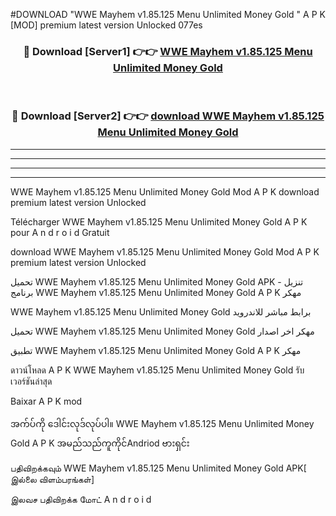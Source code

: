#DOWNLOAD "WWE Mayhem v1.85.125 Menu Unlimited Money Gold " A P K [MOD] premium latest version Unlocked 077es 



<div align="center">

<h3>🔴 Download [Server1] 👉👉 <a href="https://apkdownload12.web.app/?title=WWE Mayhem v1.85.125 Menu Unlimited Money Gold ">WWE Mayhem v1.85.125 Menu Unlimited Money Gold  </a></h3><br>

<h3>🔴 Download [Server2] 👉👉 <a href="https://apkdownload12.web.app/?title=WWE Mayhem v1.85.125 Menu Unlimited Money Gold ">download WWE Mayhem v1.85.125 Menu Unlimited Money Gold  </a></h3>
</div>


----------------------------------------------------------

----------------------------------------------------------

----------------------------------------------------------

----------------------------------------------------------


WWE Mayhem v1.85.125 Menu Unlimited Money Gold  Mod A P K download premium latest version Unlocked

Télécharger  WWE Mayhem v1.85.125 Menu Unlimited Money Gold  A P K pour A n d r o i d Gratuit

download WWE Mayhem v1.85.125 Menu Unlimited Money Gold  Mod A P K premium latest version Unlocked

تحميل WWE Mayhem v1.85.125 Menu Unlimited Money Gold  APK - تنزيل برنامج WWE Mayhem v1.85.125 Menu Unlimited Money Gold  A P K مهكر

WWE Mayhem v1.85.125 Menu Unlimited Money Gold  برابط مباشر للاندرويد

تحميل WWE Mayhem v1.85.125 Menu Unlimited Money Gold  مهكر اخر اصدار

تطبيق WWE Mayhem v1.85.125 Menu Unlimited Money Gold  A P K مهكر

ดาวน์โหลด A P K WWE Mayhem v1.85.125 Menu Unlimited Money Gold  รับเวอร์ชันล่าสุด

Baixar A P K mod

အက်ပ်ကို ဒေါင်းလုဒ်လုပ်ပါ။ WWE Mayhem v1.85.125 Menu Unlimited Money Gold  A P K အမည်သည်ကူကိုင်Andriod ဗားရှင်း

பதிவிறக்கவும் WWE Mayhem v1.85.125 Menu Unlimited Money Gold  APK[ இல்லை விளம்பரங்கள்] 
 
இலவச பதிவிறக்க மோட் A n d r o i d



